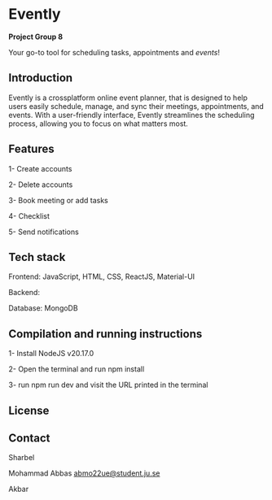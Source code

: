 # Evently

**Project Group 8**

Your go-to tool for scheduling tasks, appointments and _events_!


## Introduction

Evently is a crossplatform online event planner, that is designed to help users easily schedule, manage, and sync their meetings, appointments, and events. With a user-friendly interface, Evently streamlines the scheduling process, allowing you to focus on what matters most.


## Features

1- Create accounts 

2- Delete accounts

3- Book meeting or add tasks

4- Checklist 

5- Send notifications 

## Tech stack

Frontend: JavaScript, HTML, CSS, ReactJS, Material-UI

Backend:

Database: MongoDB

## Compilation and running instructions

1- Install NodeJS v20.17.0

2- Open the terminal and run npm install

3- run npm run dev and visit the URL printed in the terminal

## License

## Contact

Sharbel

Mohammad Abbas abmo22ue@student.ju.se

Akbar
